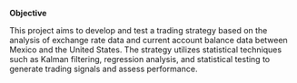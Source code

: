 **Objective**

This project aims to develop and test a trading strategy based on the analysis of exchange rate data and current account balance data between Mexico and the United States. The strategy utilizes statistical techniques such as Kalman filtering, regression analysis, and statistical testing to generate trading signals and assess performance.
